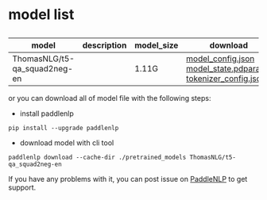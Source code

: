 #  model list

##  

| model  | description | model_size  | download         |
| --- | --- | --- | --- |
|ThomasNLG/t5-qa_squad2neg-en|  | 1.11G | [model_config.json](https://bj.bcebos.com/paddlenlp/models/community/ThomasNLG/t5-qa_squad2neg-en/model_config.json)<br>[model_state.pdparams](https://bj.bcebos.com/paddlenlp/models/community/ThomasNLG/t5-qa_squad2neg-en/model_state.pdparams)<br>[tokenizer_config.json](https://bj.bcebos.com/paddlenlp/models/community/ThomasNLG/t5-qa_squad2neg-en/tokenizer_config.json) |

or you can download all of model file with the following steps:

* install paddlenlp

```shell
pip install --upgrade paddlenlp
```

* download model with cli tool

```shell
paddlenlp download --cache-dir ./pretrained_models ThomasNLG/t5-qa_squad2neg-en
```

If you have any problems with it, you can post issue on [PaddleNLP](https://github.com/PaddlePaddle/PaddleNLP) to get support.
